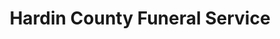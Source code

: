 ---
title: "Hardin County Funeral Service"
url: /rosiclare/hardin-county-funeral-service/
shop: funeral directors
---
